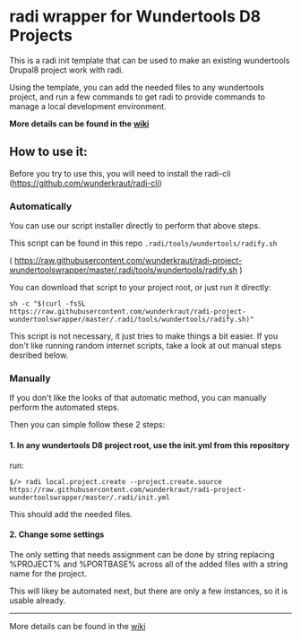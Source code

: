 # radi wrapper for Wundertools D8 Projects

This is a radi init template that can be used to make an existing wundertools
Drupal8 project work with radi.

Using the template, you can add the needed files to any wundertools project,
and run a few commands to get radi to provide commands to manage a local 
development environment.

**More details can be found in the [wiki](https://github.com/wunderkraut/radi-project-wundertoolswrapper/wiki)**

## How to use it:

Before you try to use this, you will need to install the radi-cli (https://github.com/wunderkraut/radi-cli)

### Automatically

You can use our script installer directly to perform that above steps.

This script can be found in this repo `.radi/tools/wundertools/radify.sh`

( https://raw.githubusercontent.com/wunderkraut/radi-project-wundertoolswrapper/master/.radi/tools/wundertools/radify.sh )

You can download that script to your project root, or just run it directly:

```
sh -c "$(curl -fsSL https://raw.githubusercontent.com/wunderkraut/radi-project-wundertoolswrapper/master/.radi/tools/wundertools/radify.sh)"
```

This script is not necessary, it just tries to make things a bit easier.  If 
you don't like running random internet scripts, take a look at out manual steps
desribed below.

### Manually

If you don't like the looks of that automatic method, you can manually perform
the automated steps.

Then you can simple follow these 2 steps:

#### 1. In any wundertools D8 project root, use the init.yml from this repository

run:

```
$/> radi local.project.create --project.create.source https://raw.githubusercontent.com/wunderkraut/radi-project-wundertoolswrapper/master/.radi/init.yml
```

This should add the needed files.

#### 2. Change some settings

The only setting that needs assignment can be done by string replacing 
%PROJECT% and %PORTBASE% across all of the added files with a string name for 
the project.

This will likey be automated next, but there are only a few instances, so it is
usable already.


---

More details can be found in the [wiki](https://github.com/wunderkraut/radi-project-wundertoolswrapper/wiki)
